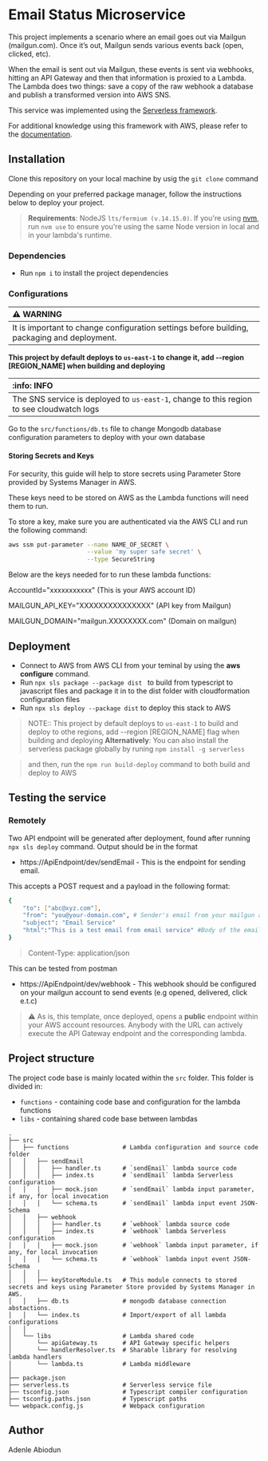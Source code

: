 # Email Status Microservice

This project implements a scenario where an email goes out via Mailgun (mailgun.com). Once it’s out, Mailgun sends various events back (open, clicked, etc).

When the email is sent out via Mailgun, these events is sent via webhooks, hitting an API Gateway and then that information is proxied to a Lambda. The Lambda does two things: save a copy of the raw webhook a database and publish a transformed version into AWS SNS.

This service was implemented using the [Serverless framework](https://www.serverless.com/).

For additional knowledge using this framework with AWS, please refer to the [documentation](https://www.serverless.com/framework/docs/providers/aws/).

## Installation

Clone this repository on your local machine by usig the `git clone` command

Depending on your preferred package manager, follow the instructions below to deploy your project.

> **Requirements**: NodeJS `lts/fermium (v.14.15.0)`. If you're using [nvm](https://github.com/nvm-sh/nvm), run `nvm use` to ensure you're using the same Node version in local and in your lambda's runtime.

### Dependencies

- Run `npm i` to install the project dependencies

### Configurations

| :warning: WARNING                                                                           |
| :------------------------------------------------------------------------------------------ |
| It is important to change configuration settings before building, packaging and deployment. |

**This project by default deploys to `us-east-1` to change it, add --region [REGION_NAME] when building and deploying**

| :info: INFO                                                                              |
| :--------------------------------------------------------------------------------------- |
| The SNS service is deployed to `us-east-1`, change to this region to see cloudwatch logs |

Go to the `src/functions/db.ts` file to change Mongodb database configuration parameters to deploy with your own database

#### Storing Secrets and Keys

For security, this guide will help to store secrets using Parameter Store provided by Systems Manager in AWS.

These keys need to be stored on AWS as the Lambda functions will need them to run.

To store a key, make sure you are authenticated via the AWS CLI and run the following command:

```bash
aws ssm put-parameter --name NAME_OF_SECRET \
                      --value 'my super safe secret' \
                      --type SecureString
```

Below are the keys needed for to run these lambda functions:

AccountId="xxxxxxxxxxx" (This is your AWS account ID)

MAILGUN_API_KEY="XXXXXXXXXXXXXXX" (API key from Mailgun)

MAILGUN_DOMAIN="mailgun.XXXXXXXX.com" (Domain on mailgun)

## Deployment

- Connect to AWS from AWS CLI from your teminal by using the **aws configure** command.
- Run `npx sls package --package dist ` to build from typescript to javascript files and package it in to the dist folder with cloudformation configuration files
- Run `npx sls deploy --package dist` to deploy this stack to AWS

> NOTE:: This project by default deploys to `us-east-1` to build and deploy to othe regions, add --region [REGION_NAME] flag when building and deploying
> **Alternatively**: You can also install the serverless package globally by runing `npm install -g serverless`

> and then, run the `npm run build-deploy` command to both build and deploy to AWS

## Testing the service

### Remotely

Two API endpoint will be generated after deployment, found after running `npx sls deploy` command. Output should be in the format

- https://ApiEndpoint/dev/sendEmail - This is the endpoint for sending email.

This accepts a POST request and a payload in the following format:

```bash
{
    "to": ["abc@xyz.com"],
    "from": "you@your-domain.com", # Sender's email from your mailgun account
    "subject": "Email Service"
    "html":"This is a test email from email service" #Body of the email
}
```

> Content-Type: application/json

This can be tested from postman

- https://ApiEndpoint/dev/webhook - This webhook should be configured on your mailgun account to send events (e.g opened, delivered, click e.t.c)

> :warning: As is, this template, once deployed, opens a **public** endpoint within your AWS account resources. Anybody with the URL can actively execute the API Gateway endpoint and the corresponding lambda.

## Project structure

The project code base is mainly located within the `src` folder. This folder is divided in:

- `functions` - containing code base and configuration for the lambda functions
- `libs` - containing shared code base between lambdas

```
.
├── src
│   ├── functions               # Lambda configuration and source code folder
│   │   ├── sendEmail
│   │   │   ├── handler.ts      # `sendEmail` lambda source code
│   │   │   ├── index.ts        # `sendEmail` lambda Serverless configuration
│   │   │   ├── mock.json       # `sendEmail` lambda input parameter, if any, for local invocation
│   │   │   └── schema.ts       # `sendEmail` lambda input event JSON-Schema
│   │   ├── webhook
│   │   │   ├── handler.ts      # `webhook` lambda source code
│   │   │   ├── index.ts        # `webhook` lambda Serverless configuration
│   │   │   ├── mock.json       # `webhook` lambda input parameter, if any, for local invocation
│   │   │   └── schema.ts       # `webhook` lambda input event JSON-Schema
│   │   │
│   │   ├── keyStoreModule.ts   # This module connects to stored secrets and keys using Parameter Store provided by Systems Manager in AWS.
│   │   ├── db.ts               # mongodb database connection abstactions.
│   │   └── index.ts            # Import/export of all lambda configurations
│   │
│   └── libs                    # Lambda shared code
│       └── apiGateway.ts       # API Gateway specific helpers
│       └── handlerResolver.ts  # Sharable library for resolving lambda handlers
│       └── lambda.ts           # Lambda middleware
│
├── package.json
├── serverless.ts               # Serverless service file
├── tsconfig.json               # Typescript compiler configuration
├── tsconfig.paths.json         # Typescript paths
└── webpack.config.js           # Webpack configuration
```

## Author

Adenle Abiodun
